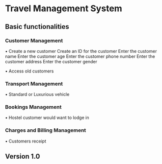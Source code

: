 # Travel Management System


## Basic functionalities

### Customer Management

• Create a new customer
  Create an ID for the customer
  Enter the customer name
  Enter the customer age
  Enter the customer phone number
  Enter the customer address
  Enter the customer gender

• Access old customers

### Transport Management

• Standard or Luxurious vehicle

### Bookings Management

• Hostel customer would want to lodge in

### Charges and Billing Management

• Customers receipt


## Version 1.0